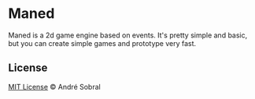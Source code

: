 # Maned

Maned is a 2d game engine based on events. It's pretty simple and basic,
but you can create simple games and prototype very fast.

## License

[MIT License](http://mit-license.org/) © André Sobral
